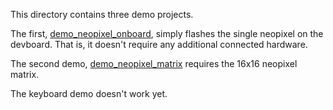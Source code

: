 This directory contains three demo projects.

The first, [demo_neopixel_onboard](./demo_neopixel_onboard), simply flashes the single neopixel on the devboard. That is, it doesn't require any additional connected hardware.

The second demo, [demo_neopixel_matrix](./demo_neopixel_matrix) requires the 16x16 neopixel matrix.

The keyboard demo doesn't work yet.